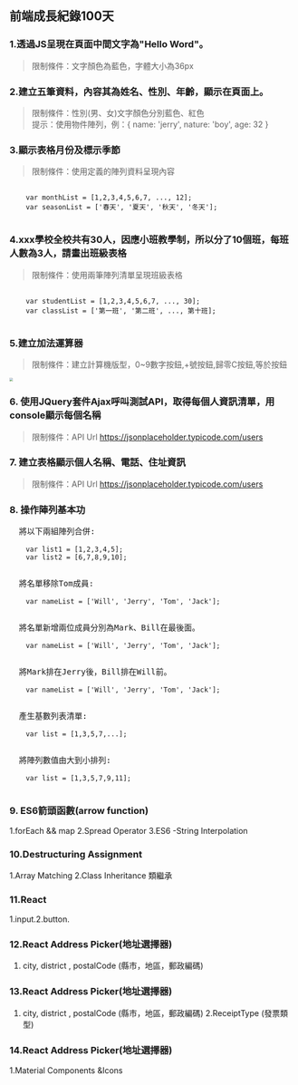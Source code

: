 ## 前端成長紀錄100天

### 1.透過JS呈現在頁面中間文字為"Hello Word"。
> 限制條件：文字顏色為藍色，字體大小為36px

### 2.建立五筆資料，內容其為姓名、性別、年齡，顯示在頁面上。
> 限制條件：性別(男、女)文字顏色分別藍色、紅色 <br>
> 提示：使用物件陣列，例：{ name: 'jerry', nature: 'boy', age: 32 }

### 3.顯示表格月份及標示季節
> 限制條件：使用定義的陣列資料呈現內容 <br>
<pre>
  <code>
    var monthList = [1,2,3,4,5,6,7, ..., 12];
    var seasonList = ['春天', '夏天', '秋天', '冬天'];
  </code>
</pre>

### 4.xxx學校全校共有30人，因應小班教學制，所以分了10個班，每班人數為3人，請畫出班級表格
> 限制條件：使用兩筆陣列清單呈現班級表格
<pre>
  <code>
    var studentList = [1,2,3,4,5,6,7, ..., 30];
    var classList = ['第一班', '第二班', ..., 第十班];
  </code>
</pre>

### 5.建立加法運算器
> 限制條件：建立計算機版型，0~9數字按鈕,+號按鈕,歸零C按鈕,等於按鈕
<pre>
<img src="./images/day5.png" style="zoom:40%" />
</pre>

### 6. 使用JQuery套件Ajax呼叫測試API，取得每個人資訊清單，用console顯示每個名稱
> 限制條件：API Url https://jsonplaceholder.typicode.com/users

### 7. 建立表格顯示個人名稱、電話、住址資訊
> 限制條件：API Url https://jsonplaceholder.typicode.com/users

### 8. 操作陣列基本功
<pre>
  將以下兩組陣列合併:
  <code>
    var list1 = [1,2,3,4,5];
    var list2 = [6,7,8,9,10];
  </code>
</pre>
<pre>
  將名單移除Tom成員:
  <code>
    var nameList = ['Will', 'Jerry', 'Tom', 'Jack'];
  </code>
</pre>
<pre>
  將名單新增兩位成員分別為Mark、Bill在最後面。
  <code>
    var nameList = ['Will', 'Jerry', 'Tom', 'Jack'];
  </code>
</pre>
<pre>
  將Mark排在Jerry後，Bill排在Will前。
  <code>
    var nameList = ['Will', 'Jerry', 'Tom', 'Jack'];
  </code>
</pre>
<pre>
  產生基數列表清單:
  <code>
    var list = [1,3,5,7,...];
  </code>
</pre>
<pre>
  將陣列數值由大到小排列:
  <code>
    var list = [1,3,5,7,9,11];
  </code>
</pre>
### 9. ES6箭頭函數(arrow function)
1.forEach && map
2.Spread Operator
3.ES6 -String Interpolation
### 10.Destructuring Assignment
1.Array Matching
2.Class Inheritance 類繼承
### 11.React
1.input.2.button.
### 12.React Address Picker(地址選擇器)
1. city,  district , postalCode (縣市，地區，郵政編碼)
           
### 13.React Address Picker(地址選擇器)
1. city,  district , postalCode (縣市，地區，郵政編碼)
2.ReceiptType (發票類型)
### 14.React Address Picker(地址選擇器)
1.Material Components &Icons
